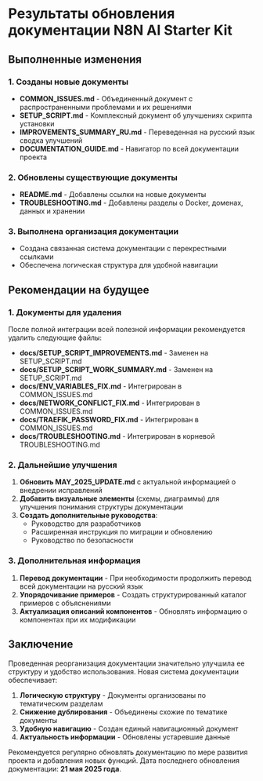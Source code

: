 # Результаты обновления документации N8N AI Starter Kit

## Выполненные изменения

### 1. Созданы новые документы

- **COMMON_ISSUES.md** - Объединенный документ с распространенными проблемами и их решениями
- **SETUP_SCRIPT.md** - Комплексный документ об улучшениях скрипта установки
- **IMPROVEMENTS_SUMMARY_RU.md** - Переведенная на русский язык сводка улучшений
- **DOCUMENTATION_GUIDE.md** - Навигатор по всей документации проекта

### 2. Обновлены существующие документы

- **README.md** - Добавлены ссылки на новые документы
- **TROUBLESHOOTING.md** - Добавлены разделы о Docker, доменах, данных и хранении

### 3. Выполнена организация документации

- Создана связанная система документации с перекрестными ссылками
- Обеспечена логическая структура для удобной навигации

## Рекомендации на будущее

### 1. Документы для удаления

После полной интеграции всей полезной информации рекомендуется удалить следующие файлы:

- **docs/SETUP_SCRIPT_IMPROVEMENTS.md** - Заменен на SETUP_SCRIPT.md
- **docs/SETUP_SCRIPT_WORK_SUMMARY.md** - Заменен на SETUP_SCRIPT.md
- **docs/ENV_VARIABLES_FIX.md** - Интегрирован в COMMON_ISSUES.md
- **docs/NETWORK_CONFLICT_FIX.md** - Интегрирован в COMMON_ISSUES.md
- **docs/TRAEFIK_PASSWORD_FIX.md** - Интегрирован в COMMON_ISSUES.md
- **docs/TROUBLESHOOTING.md** - Интегрирован в корневой TROUBLESHOOTING.md

### 2. Дальнейшие улучшения

1. **Обновить MAY_2025_UPDATE.md** с актуальной информацией о внедрении исправлений
2. **Добавить визуальные элементы** (схемы, диаграммы) для улучшения понимания структуры документации
3. **Создать дополнительные руководства**:
   - Руководство для разработчиков
   - Расширенная инструкция по миграции и обновлению
   - Руководство по безопасности

### 3. Дополнительная информация

1. **Перевод документации** - При необходимости продолжить перевод всей документации на русский язык
2. **Упорядочивание примеров** - Создать структурированный каталог примеров с объяснениями
3. **Актуализация описаний компонентов** - Обновлять информацию о компонентах при их модификации

## Заключение

Проведенная реорганизация документации значительно улучшила ее структуру и удобство использования. Новая система документации обеспечивает:

1. **Логическую структуру** - Документы организованы по тематическим разделам
2. **Снижение дублирования** - Объединены схожие по тематике документы
3. **Удобную навигацию** - Создан единый навигационный документ
4. **Актуальность информации** - Обновлены устаревшие данные

Рекомендуется регулярно обновлять документацию по мере развития проекта и добавления новых функций. Дата последнего обновления документации: **21 мая 2025 года**.
